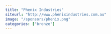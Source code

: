 ```yaml
---
title: "Phenix Industries"
siteurl: "http://www.phenixindustries.com.au"
image: "/sponsors/phenix.png"
categories: ["bronze"]
---
```


